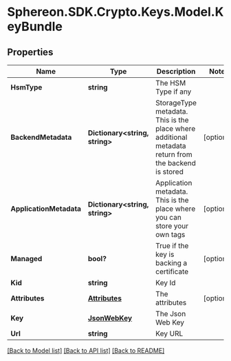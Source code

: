 # Sphereon.SDK.Crypto.Keys.Model.KeyBundle
## Properties

Name | Type | Description | Notes
------------ | ------------- | ------------- | -------------
**HsmType** | **string** | The HSM Type if any | 
**BackendMetadata** | **Dictionary&lt;string, string&gt;** | StorageType metadata. This is the place where additional metadata return from the backend is stored | [optional] 
**ApplicationMetadata** | **Dictionary&lt;string, string&gt;** | Application metadata. This is the place where you can store your own tags | [optional] 
**Managed** | **bool?** | True if the key is backing a certificate | [optional] 
**Kid** | **string** | Key Id | 
**Attributes** | [**Attributes**](Attributes.md) | The attributes | [optional] 
**Key** | [**JsonWebKey**](JsonWebKey.md) | The Json Web Key | 
**Url** | **string** | Key URL | 

[[Back to Model list]](../README.md#documentation-for-models) [[Back to API list]](../README.md#documentation-for-api-endpoints) [[Back to README]](../README.md)

